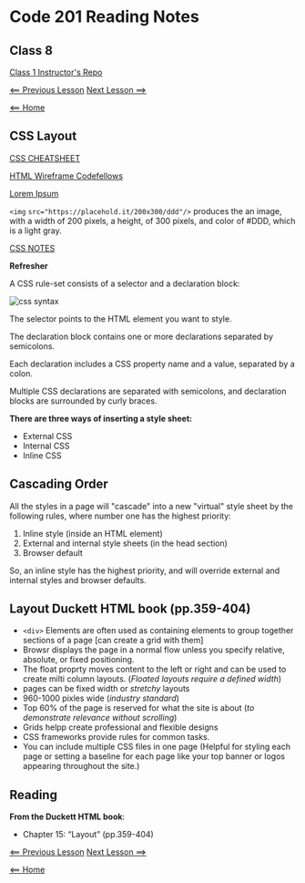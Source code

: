 # Code 201 Reading Notes

## Class 8

[Class 1 Instructor's Repo](https://github.com/codefellows/seattle-201n21/tree/master/class-01)

[<== Previous Lesson](class-07.md) [Next Lesson ==>](class-09.md)

[<== Home](README.md) 

## CSS Layout

[CSS CHEATSHEET](https://overapi.com/css)

[HTML Wireframe Codefellows](https://codefellows.github.io/code-201-guide/curriculum/class-08/lab-a/)

[Lorem Ipsum](https://lipsum.com/)

`<img` `src="https://placehold.it/200x300/ddd"/>` produces the an image, with a width of 200 pixels, a height, of 300 pixels, and color of #DDD, which is a light gray.

[CSS NOTES](class-02.md)

**Refresher**

A CSS rule-set consists of a selector and a declaration block:

![css syntax](https://www.w3schools.com/css/selector.gif)

The selector points to the HTML element you want to style.

The declaration block contains one or more declarations separated by semicolons.

Each declaration includes a CSS property name and a value, separated by a colon.

Multiple CSS declarations are separated with semicolons, and declaration blocks are surrounded by curly braces.


**There are three ways of inserting a style sheet:**
+ External CSS
+ Internal CSS
+ Inline CSS

## Cascading Order

All the styles in a page will "cascade" into a new "virtual" style sheet by the following rules, where number one has the highest priority:

1. Inline style (inside an HTML element)
2. External and internal style sheets (in the head section)
3. Browser default

So, an inline style has the highest priority, and will override external and internal styles and browser defaults.

## Layout Duckett HTML book (pp.359-404)

+ `<div>` Elements are often used as containing elements to group together sections of a page [can create a grid with them]
+ Browsr displays the page in a normal flow unless you specify relative, absolute, or fixed positioning.
+ The float proprty moves content to the left or right and can be used to create milti column layouts. (*Floated layouts require a defined width*)
+ pages can be fixed width or *stretchy* layouts
+ 960-1000 pixles wide (*industry standard*)
+ Top 60% of the page is reserved for what the site is about (*to demonstrate relevance without scrolling*)
+ Grids helpp create professional and flexible designs
+ CSS frameworks provide rules for common tasks.
+ You can include multiple CSS files in one page (Helpful for styling each page or setting a baseline for each page like your top banner or logos appearing throughout the site.)

## Reading

**From the Duckett HTML book**:

+ Chapter 15: “Layout” (pp.359-404)

[<== Previous Lesson](class-07.md) [Next Lesson ==>](class-09.md)

[<== Home](README.md) 